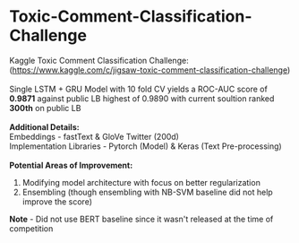 # Toxic-Comment-Classification-Challenge

Kaggle Toxic Comment Classification Challenge: (https://www.kaggle.com/c/jigsaw-toxic-comment-classification-challenge) <br />
<br />
Single LSTM + GRU Model with 10 fold CV yields a ROC-AUC score of **0.9871** against public LB highest of 0.9890 with current soultion ranked **300th** on public LB <br />
<br />
**Additional Details:** <br />
Embeddings - fastText & GloVe Twitter (200d) <br />
Implementation Libraries - Pytorch (Model) & Keras (Text Pre-processing) <br />
<br />
**Potential Areas of Improvement:**
1. Modifying model architecture with focus on better regularization
2. Ensembling (though ensembling with NB-SVM baseline did not help improve the score)

**Note** - Did not use BERT baseline since it wasn't released at the time of competition <br />
